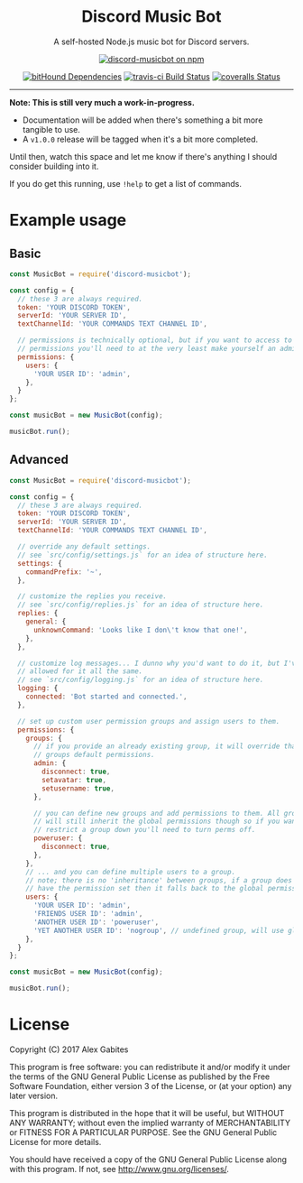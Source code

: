 <div style="text-align: center">
  <h1>Discord Music Bot</h1>
  <p>A self-hosted Node.js music bot for Discord servers.</p>
  <p>
    <a href="https://nodei.co/npm/discord-musicbot/"><img src="https://nodei.co/npm/discord-musicbot.png" alt="discord-musicbot on npm" /></a>
  </p>
  <p>
    <a href="https://www.bithound.io/github/South-Paw/discord-music-bot/master/dependencies/npm"><img src="https://img.shields.io/bithound/dependencies/github/South-Paw/discord-music-bot.svg" alt="bitHound Dependencies" /></a>
    <a href="https://travis-ci.org/South-Paw/discord-music-bot"><img src="https://img.shields.io/travis/South-Paw/discord-music-bot.svg" alt="travis-ci Build Status" /></a>
    <a href="https://coveralls.io/github/South-Paw/discord-music-bot"><img src="https://img.shields.io/coveralls/github/South-Paw/discord-music-bot.svg" alt="coveralls Status" /></a>
  </p>
</div>

---

**Note: This is still very much a work-in-progress.**

* Documentation will be added when there's something a bit more tangible to use.
* A `v1.0.0` release will be tagged when it's a bit more completed.

Until then, watch this space and let me know if there's anything I should consider building into it.

If you do get this running, use `!help` to get a list of commands.

# Example usage

## Basic

```js
const MusicBot = require('discord-musicbot');

const config = {
  // these 3 are always required.
  token: 'YOUR DISCORD TOKEN',
  serverId: 'YOUR SERVER ID',
  textChannelId: 'YOUR COMMANDS TEXT CHANNEL ID',

  // permissions is technically optional, but if you want to access to all
  // permissions you'll need to at the very least make yourself an admin.
  permissions: {
    users: {
      'YOUR USER ID': 'admin',
    },
  }
};

const musicBot = new MusicBot(config);

musicBot.run();
```

## Advanced

```js
const MusicBot = require('discord-musicbot');

const config = {
  // these 3 are always required.
  token: 'YOUR DISCORD TOKEN',
  serverId: 'YOUR SERVER ID',
  textChannelId: 'YOUR COMMANDS TEXT CHANNEL ID',

  // override any default settings.
  // see `src/config/settings.js` for an idea of structure here.
  settings: {
    commandPrefix: '~',
  },

  // customize the replies you receive.
  // see `src/config/replies.js` for an idea of structure here.
  replies: {
    general: {
      unknownCommand: 'Looks like I don\'t know that one!',
    },
  },

  // customize log messages... I dunno why you'd want to do it, but I've
  // allowed for it all the same.
  // see `src/config/logging.js` for an idea of structure here.
  logging: {
    connected: 'Bot started and connected.',
  },

  // set up custom user permission groups and assign users to them.
  permissions: {
    groups: {
      // if you provide an already existing group, it will override that
      // groups default permissions.
      admin: {
        disconnect: true,
        setavatar: true,
        setusername: true,
      },

      // you can define new groups and add permissions to them. All groups
      // will still inherit the global permissions though so if you want to
      // restrict a group down you'll need to turn perms off.
      poweruser: {
        disconnect: true,
      },
    },
    // ... and you can define multiple users to a group.
    // note; there is no 'inheritance' between groups, if a group does not
    // have the permission set then it falls back to the global permissions.
    users: {
      'YOUR USER ID': 'admin',
      'FRIENDS USER ID': 'admin',
      'ANOTHER USER ID': 'poweruser',
      'YET ANOTHER USER ID': 'nogroup', // undefined group, will use global perms.
    },
  }
};

const musicBot = new MusicBot(config);

musicBot.run();
```

# License

Copyright (C) 2017 Alex Gabites

This program is free software: you can redistribute it and/or modify
it under the terms of the GNU General Public License as published by
the Free Software Foundation, either version 3 of the License, or
(at your option) any later version.

This program is distributed in the hope that it will be useful,
but WITHOUT ANY WARRANTY; without even the implied warranty of
MERCHANTABILITY or FITNESS FOR A PARTICULAR PURPOSE. See the
GNU General Public License for more details.

You should have received a copy of the GNU General Public License
along with this program. If not, see <http://www.gnu.org/licenses/>.
